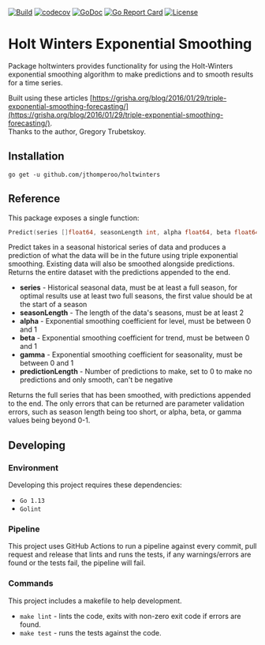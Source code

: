 [![Build](https://github.com/jthomperoo/holtwinters/workflows/main/badge.svg)](https://github.com/jthomperoo/holtwinters)
[![codecov](https://codecov.io/gh/jthomperoo/holtwinters/branch/master/graph/badge.svg)](https://codecov.io/gh/jthomperoo/holtwinters)
[![GoDoc](https://godoc.org/github.com/jthomperoo/holtwinters?status.svg)](https://godoc.org/github.com/jthomperoo/holtwinters)
[![Go Report Card](https://goreportcard.com/badge/github.com/jthomperoo/holtwinters)](https://goreportcard.com/report/github.com/jthomperoo/holtwinters)
[![License](http://img.shields.io/:license-apache-blue.svg)](http://www.apache.org/licenses/LICENSE-2.0.html)

# Holt Winters Exponential Smoothing

Package holtwinters provides functionality for using the Holt-Winters exponential smoothing algorithm to make predictions and to smooth results for a time series.

Built using these articles [https://grisha.org/blog/2016/01/29/triple-exponential-smoothing-forecasting/](https://grisha.org/blog/2016/01/29/triple-exponential-smoothing-forecasting/).  
Thanks to the author, Gregory Trubetskoy.

## Installation

```
go get -u github.com/jthomperoo/holtwinters
```

## Reference

This package exposes a single function:

```go
Predict(series []float64, seasonLength int, alpha float64, beta float64, gamma float64, predictionLength int) ([]float64, error)
```
Predict takes in a seasonal historical series of data and produces a prediction of what the data will be in the future using triple
exponential smoothing. Existing data will also be smoothed alongside predictions. Returns the entire dataset with the predictions
appended to the end.  
 - **series** - Historical seasonal data, must be at least a full season, for optimal results use at least two full seasons, the first value should be at the start of a season
 - **seasonLength** - The length of the data's seasons, must be at least 2
 - **alpha** - Exponential smoothing coefficient for level, must be between 0 and 1
 - **beta** - Exponential smoothing coefficient for trend, must be between 0 and 1
 - **gamma** - Exponential smoothing coefficient for seasonality, must be between 0 and 1
 - **predictionLength** - Number of predictions to make, set to 0 to make no predictions and only smooth, can't be negative  

Returns the full series that has been smoothed, with predictions appended to the end. The only errors that can be returned are parameter validation errors, such as season length being too short, or alpha, beta, or gamma values being beyond 0-1.

## Developing

### Environment

Developing this project requires these dependencies:

* `Go 1.13`
* `Golint`

### Pipeline

This project uses GitHub Actions to run a pipeline against every commit, pull request and release that lints and runs the tests, if any warnings/errors are found or the tests fail, the pipeline will fail.

### Commands

This project includes a makefile to help development.

* `make lint` - lints the code, exits with non-zero exit code if errors are found.
* `make test` - runs the tests against the code.